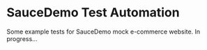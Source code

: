 # SauceDemo Test Automation

Some example tests for SauceDemo mock e-commerce website.
In progress...

